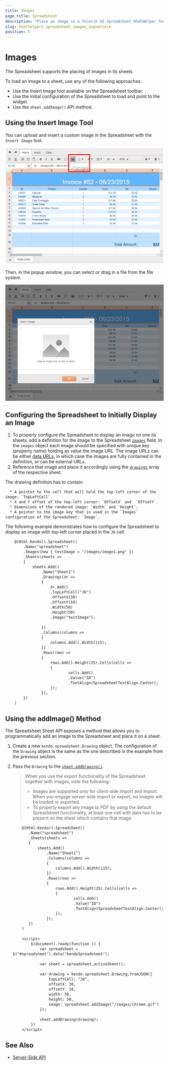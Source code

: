 ```yaml
---
title: Images
page_title: Spreadsheet
description: "Place an image in a Telerik UI Spreadsheet HtmlHelper for {{ site.framework }}."
slug: htmlhelpers_spreadsheet_images_aspnetcore
position: 5
---
```


# Images

The Spreadsheet supports the placing of images in its sheets.

To load an image to a sheet, use any of the following approaches:

* Use the Insert Image tool available on the Spreadsheet toolbar.
* Use the initial configuration of the Spreadsheet to load and point to the widget.
* Use the `sheet.addImage()` API method.

## Using the Insert Image Tool

You can upload and insert a custom image in the Spreadsheet with the `Insert Image` tool.

![Spreadsheet Insert Image tool](images/spreadsheet-insert-image-tool.png)

Then, in the popup window, you can select or drag in a file from the file system.

![Spreadsheet Insert Image pop-up](images/spreadsheet-insert-image-pop-up.png)

## Configuring the Spreadsheet to Initially Display an Image

1. To properly configure the Spreadsheet to display an image on one its sheets, add a definition for the image to the Spreadsheet [`images`](https://docs.telerik.com/kendo-ui/api/javascript/ui/spreadsheet/configuration/images) field. In the `images` object each image should be specified with unique key (property name) holding as value the image URL. The image URLs can be either [data URLs](https://developer.mozilla.org/en-US/docs/Web/HTTP/Basics_of_HTTP/Data_URIs), in which case the images are fully contained in the definition, or can be external URLs.
1. Reference that image and place it accordingly using the [`drawings`](https://docs.telerik.com/kendo-ui/api/javascript/ui/spreadsheet/configuration/sheets.drawings) array of the respective sheet.

  The drawing definition has to contain:

      * A pointer to the cell that will hold the top-left corner of the image: `TopLeftCell`.
      * X and Y offset of the top-left corner: `OffsetX` and  `OffsetY`.
      * Dimensions of the rendered image: `Width` and `Height`.
      * A pointer to the image key that is used in the `Images` configuration of the Spreadsheet: `Image`.

The following example demonstrates how to configure the Spreadsheet to display an image with top-left corner placed in the `J6` cell.

```
    @(Html.Kendo().Spreadsheet()
        .Name("spreadsheet")
        .Images(new { testImage = "/images/image1.png" })
        .Sheets(sheets =>
        {
            sheets.Add()
                .Name("Sheet1")
                .Drawings(dr =>
                {
                    dr.Add()
                    .TopLeftCell("J6")
                    .OffsetX(30)
                    .OffsetY(10)
                    .Width(50)
                    .Height(50)
                    .Image("testImage");

                })
                .Columns(columns =>
                {
                    columns.Add().Width(115);
                })
                .Rows(rows =>
                {
                    rows.Add().Height(25).Cells(cells =>
                    {
                            cells.Add()
                            .Value("ID")
                            .TextAlign(SpreadsheetTextAlign.Center);
                    });
                });
        })
    )
```

## Using the addImage() Method

The Spreadsheet Sheet API exposes a method that allows you to programmatically add an image to the Spreadsheet and place it on a sheet.

1. Create a new `kendo.spreadsheet.Drawing` object. The configuration of the `Drawing` object is the same as the one described in the example from the previous section.
1. Pass the `Drawing` to the [`sheet.addDrawing()`](https://docs.telerik.com/kendo-ui/api/javascript/spreadsheet/sheet/methods/adddrawing).

    > When you use the export functionality of the Spreadsheet together with images, note the following:
    > * Images are supported only for client-side import and export. When you engage server-side import or export, no images will be loaded or exported.
    > * To properly export any image to PDF by using the default Spreadsheet functionality, at least one cell with data has to be present on the sheet which contains that image.

    ```
        @(Html.Kendo().Spreadsheet()
           .Name("spreadsheet")
           .Sheets(sheets =>
           {
               sheets.Add()
                   .Name("Sheet1")
                   .Columns(columns =>
                   {
                       columns.Add().Width(115);
                   })
                   .Rows(rows =>
                   {
                       rows.Add().Height(25).Cells(cells =>
                       {
                               cells.Add()
                               .Value("ID")
                               .TextAlign(SpreadsheetTextAlign.Center);
                       });
                   });
           })
        )

        <script>
            $(document).ready(function () {
                var spreadsheet = $("#spreadsheet").data("kendoSpreadsheet");

                var sheet = spreadsheet.activeSheet();

                var drawing = kendo.spreadsheet.Drawing.fromJSON({
                    topLeftCell: "J6",
                    offsetX: 30,
                    offsetY: 10,
                    width: 50,
                    height: 50,
                    image: spreadsheet.addImage("/images/chrome.gif")
                });

                sheet.addDrawing(drawing);
            })
        </script>
    ```

## See Also

* [Server-Side API](/api/spreadsheet)
